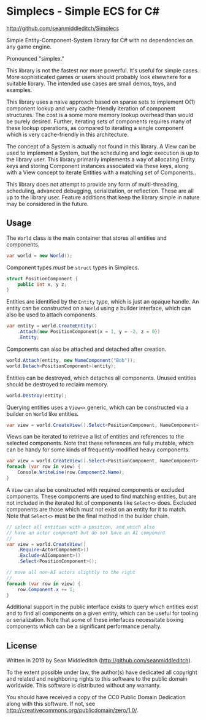 Simplecs - Simple ECS for C#
============================

http://github.com/seanmiddleditch/Simplecs

Simple Entity-Component-System library for C# with no dependencies on any game engine.

Pronounced "simplex."

This library is not the fastest nor more powerful. It's useful for simple cases. More
sophisticated games or users should probably look elsewhere for a suitable library.
The intended use cases are small demos, toys, and examples.

This library uses a naive approach based on sparse sets to implement O(1) component
lookup and very cache-friendly iteration of component structures. The cost is a
some more memory lookup overhead than would be purely desired. Further, iterating sets
of components requires many of these lookup operations, as compared to iterating a
single component which is very cache-friendly in this architecture.

The concept of a System is actually not found in this library. A View can be used to
implement a System, but the scheduling and logic execution is up to the library user.
This library primarily implements a way of allocating Entity keys and storing Component
instances associated via these keys, along with a View concept to iterate Entities with
a matching set of Components..

This library does not attempt to provide any form of multi-threading, scheduling,
advanced debugging, serialization, or reflection. These are all up to the library user.
Feature additions that keep the library simple in nature may be considered in the future.

Usage
-----

The `World` class is the main container that stores all entities and components.

```c#
var world = new World();
```

Component types _must_ be `struct` types in Simplecs.

```c#
struct PositionComponent {
    public int x, y z;
}
```

Entities are identified by the `Entity` type, which is just an opaque handle. An entity
can be constructed on a `World` using a builder interface, which can also be used to
attach components.

```c#
var entity = world.CreateEntity()
    .Attach(new PositionComponent{x = 1, y = -2, z = 0})
    .Entity;
```

Components can also be attached and detached after creation.

```c#
world.Attach(entity, new NameComponent("Bob"));
world.Detach<PositionComponent>(entity);
```

Entities can be destroyed, which detaches all components. Unused entities should be
destroyed to reclaim memory.

```c#
world.Destroy(entity);
```

Querying entities uses a `View<>` generic, which can be constructed via a builder on
`World` like entities.

```c#
var view = world.CreateView().Select<PositionComponent, NameComponent>();
```

Views can be iterated to retrieve a list of entities and references to the selected
components. Note that these references are fully mutable, which can be handy for some
kinds of frequently-modified heavy components.

```c#
var view = world.CreateView().Select<PositionComponent, NameComponent>();
foreach (var row in view) {
    Console.WriteLine(row.Component2.Name);
}
```

A `View` can also be constructed with required components or excluded components.
These components are used to find matching entities, but are not included in the
iterated list of components like `Select<>` does. Excluded components are those which
must not exist on an entity for it to match. Note that `Select<>` must be the final
method in the builder chain.

```c#
// select all entities with a position, and which also
// have an actor component but do not have an AI component
//
var view = world.CreateView()
    .Require<ActorComponent>()
    .Exclude<AIComponent>()
    .Select<PositionComponent>();

// move all non-AI actors slightly to the right
//
foreach (var row in view) {
    row.Component.x += 1;
}
```

Additional support in the public interface exists to query which entities exist
and to find all components on a given entity, which can be useful for tooling or
serialization. Note that some of these interfaces necessitate boxing components
which can be a significant performance penalty.

License
-------

Written in 2019 by Sean Middleditch (http://github.com/seanmiddleditch).

To the extent possible under law, the author(s) have dedicated all copyright
and related and neighboring rights to this software to the public domain worldwide.
This software is distributed without any warranty.

You should have received a copy of the CC0 Public Domain Dedication along
with this software. If not, see <http://creativecommons.org/publicdomain/zero/1.0/>.
